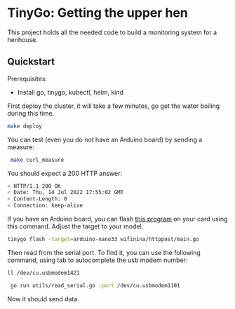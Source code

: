 # TinyGo: Getting the upper hen

This project holds all the needed code to build a monitoring system for a henhouse.

## Quickstart

Prerequisites:
- Install go, tinygo, kubectl, helm, kind

First deploy the cluster, it will take a few minutes, go get the water boiling during this time.
```bash
make deploy
```

You can test (even you do not have an Arduino board) by sending a measure:
```bash
 make curl_measure
```

You should expect a 200 HTTP answer:
```bash
< HTTP/1.1 200 OK
< Date: Thu, 14 Jul 2022 17:55:02 GMT
< Content-Length: 0
< Connection: keep-alive
```

If you have an Arduino board, you can flash [this program](https://github.com/doniacld/tinygo-discovery/blob/main/tiny-hen/main.go) on your card using this command. Adjust the target to your model.

```bash
tinygo flash -target=arduino-nano33 wifinina/httppost/main.go
```

Then read from the serial port. To find it, you can use the following command, using tab to autocomplete the usb modem number:

```bash
ll /dev/cu.usbmodem1421
```

```bash
 go run utils/read_serial.go -port /dev/cu.usbmodem1101 
```

[//]: # ( TODO add a section about the SSID parameters in the tinygo file)

Now it should send data.

